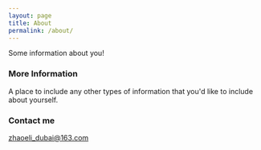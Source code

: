 ```yaml
---
layout: page
title: About
permalink: /about/
---
```


Some information about you!

### More Information

A place to include any other types of information that you'd like to include about yourself.

### Contact me

[zhaoeli_dubai@163.com](mailto:zhaolei_dubai@163.com)
